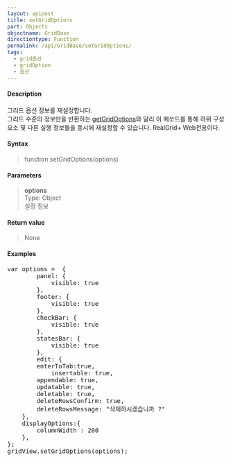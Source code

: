 ```yaml
---
layout: apipost
title: setGridOptions
part: Objects
objectname: GridBase
directiontype: Function
permalink: /api/GridBase/setGridOptions/
tags:
  - grid옵션
  - gridOption
  - 옵션
---
```



#### Description

 그리드 옵션 정보를 재설정합니다.  
 그리드 수준의 정보만을 반환하는 [getGridOptions](/api/GridBase/getGridOptions/)와 달리 이 메쏘드를 통해 하위 구성 요소 및 다른 실행 정보들을 동시에 재설정할 수 있습니다. 
 RealGrid+ Web전용이다.

#### Syntax

> function setGridOptions(options)

#### Parameters

> **options**  
> Type: Object  
> 설정 정보  

#### Return value

> None

#### Examples 

<pre class="prettyprint">
var options =  {
        panel: {
            visible: true
        },
        footer: {
            visible: true
        },
        checkBar: {
            visible: true
        },
        statesBar: {
            visible: true
        },
        edit: {
    	enterToTab:true,
            insertable: true,
        appendable: true,
        updatable: true,
        deletable: true,
        deleteRowsConfirm: true,
        deleteRowsMessage: "삭제하시겠습니까 ?"		    
    },
    displayOptions:{
      	columnWidth : 200
    },
};
gridView.setGridOptions(options);
</pre>




